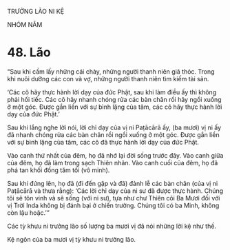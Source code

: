 TRƯỞNG LÃO NI KỆ

NHÓM NĂM

# 48. Lão

“Sau khi cầm lấy những cái chày, những người thanh niên giã thóc. Trong khi nuôi dưỡng các con và vợ, những người thanh niên tìm kiếm tài sản.

‘Các cô hãy thực hành lời dạy của đức Phật, sau khi làm điều ấy thì không phải hối tiếc. Các cô hãy nhanh chóng rửa các bàn chân rồi hãy ngồi xuống ở một góc. Được gắn liền với sự bình lặng của tâm, các cô hãy thực hành lời dạy của đức Phật.’

Sau khi lắng nghe lời nói, lời chỉ dạy của vị ni Paṭācārā ấy, (ba mươi) vị ni ấy đã nhanh chóng rửa các bàn chân rồi ngồi xuống ở một góc. Được gắn liền với sự bình lặng của tâm, các cô đã thực hành lời dạy của đức Phật.

Vào canh thứ nhất của đêm, họ đã nhớ lại đời sống trước đây. Vào canh giữa của đêm, họ đã làm trong sạch Thiên nhãn. Vào canh cuối của đêm, họ đã phá tan khối đống tăm tối (vô minh).

Sau khi đứng lên, họ đã (đi đến gặp và đã) đảnh lễ các bàn chân (của vị ni Paṭācārā và thưa rằng): ‘Các lời chỉ dạy của ni sư đã được thực hành. Chúng tôi sẽ tôn vinh và sẽ sống (với ni sư), tựa như chư Thiên cõi Ba Mươi đối với vị Trời Inda không bị đánh bại ở chiến trường. Chúng tôi có ba Minh, không còn lậu hoặc.’”

Các tỳ khưu ni trưởng lão số lượng ba mươi vị đã nói những lời kệ như thế.

Kệ ngôn của ba mươi vị tỳ khưu ni trưởng lão.
